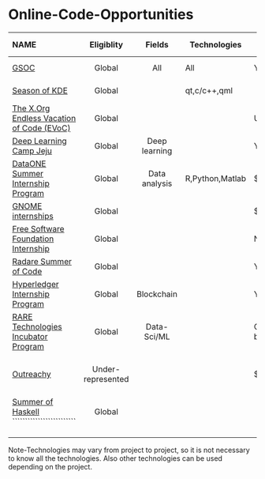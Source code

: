
# Online-Code-Opportunities 
|NAME                                                                        |Eligiblity|Fields       |Technologies          |Stipend|Application Timeline|Program Timeline|GSoC Dependent|
|:---------------------------------------------------------------------------|:--------:|:-----------:|---------------------|-------|--------------------|----------------|--------------|
|[GSOC](https://summerofcode.withgoogle.com/)                                |Global    |All          |All                   |Yes    | March              | April-August   |              |
|[Season of KDE](https://season.kde.org)                                     |Global    |             |qt,c/c++,qml          |       | December           | Jan-March      | No           |
|[The X.Org Endless Vacation of Code (EVoC)](http://www.x.org/wiki/XorgEVoC/)|Global    |             |                      |US$5000| All Year           |All Year        | No           | 
|[Deep Learning Camp Jeju](http://jeju.dlcamp.org/2018/)                     |Global    |Deep learning|                      |Yes    |April               |June-July       | No           |
|[DataONE Summer Internship Program](https://www.dataone.org/internships)    |Global    |Data analysis|R,Python,Matlab        | $5000 |Feb-March           |May-July        | No           |
|[GNOME internships](https://wiki.gnome.org/Internships)                     |Global    |             |                      | $8000 |September           |Dec-Feb         | No           |
|[Free Software Foundation Internship](fsf.org/volunteer/internships)        |Global    |             |                      | No    |                    |                | No           |
|[ Radare Summer of Code](https://rada.re/rsoc)                              |Global    |             |                      | Yes   |                    |                | Yes          |
|[Hyperledger Internship Program](wiki.hyperledger.org/internship/schedule)  |Global    |Blockchain   |                      | Yes   | March              | June-Aug/Nov   | No           |
|[RARE Technologies Incubator Program](rare-technologies.com/incubator)      |Global    |Data-Sci/ML  |                      |Case-basis| All-year        | All-year       | No           |
| [Outreachy](https://www.gnome.org/outreachy/)                              |Under-represented|      |                      | $5500 |Feb-Mar Sep-Oct     |May-Aug Dec-Mar | No           |
|[Summer of Haskell](https://summer.haskell.org)    `````````````````````````|Global    |             |                      |       |                    |                | Yes          |
|                                                                            |          |             |                      |       |                    |                |              |
|                                                                            |          |             |                      |       |                    |                |              |
|                                                                            |          |             |                      |       |                    |                |              |

Note-Technologies may vary from project to project, so it is not necessary to know all the technologies.
Also other technologies can be used depending on the project.  
